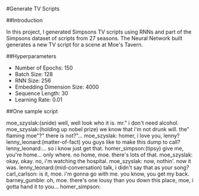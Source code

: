 #Generate TV Scripts

##Introduction

In this project, I generated Simpsons TV scripts using RNNs and part of the Simpsons dataset of scripts from 27 seasons. The Neural Network built generates a new TV script for a scene at Moe's Tavern.

##Hyperparameters

* Number of Epochs: 150
* Batch Size: 128
* RNN Size: 256
* Embedding Dimension Size: 4000
* Sequence Length: 30
* Learning Rate: 0.01

##One sample script

moe_szyslak:(snide) well, well look who it is. mr." i don't need alcohol.
moe_szyslak:(holding up nobel prize) we know that i'm not drunk will. the" flaming moe"?" there is not?"...
moe_szyslak: homer, i love you, lenny?
lenny_leonard:(matter-of-fact) you guys like to make this dump to call?
lenny_leonard:... so i know just get that.
homer_simpson:(tipsy) give me, you're home... only where. no home, moe. there's lots of that.
moe_szyslak: okay, okay. no, i'm watching the hospital.
moe_szyslak: now, nothin'. now it was.
lenny_leonard:(mid-conversation) talk, i didn't say that as your song?
carl_carlson: is it, moe. i'm gonna go with me. you know, you get my back.
barney_gumble: oh, moe. there's one lousy than you down this place, moe, i gotta hand it to you...
homer_simpson:

